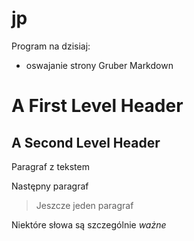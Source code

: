 jp
==

Program na dzisiaj:

- oswajanie strony Gruber Markdown

<h1>A First Level Header</h1>

<h2>A Second Level Header</h2>

<p>Paragraf z tekstem</p>

<p>Następny paragraf</p>


<blockquote>

  <p>Jeszcze jeden paragraf</p>
  
</blockquote>

<p>Niektóre słowa są szczególnie <em>ważne</em></p>

